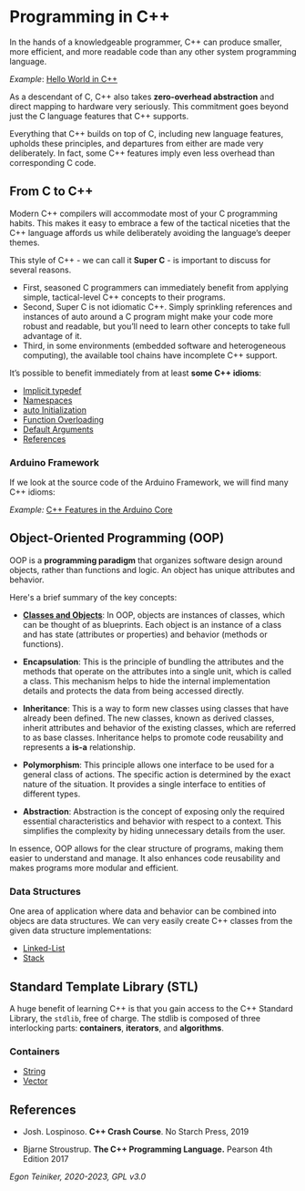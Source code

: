 # Programming in C++

In the hands of a knowledgeable programmer, C++ can produce smaller, more efficient,
and more readable code than any other system programming language.

_Example_: [Hello World in C++](basics/introduction/hello-world/)

As a descendant of C, C++ also takes **zero-overhead abstraction** and direct mapping 
to hardware very seriously. This commitment goes beyond just the C language features 
that C++ supports. 

Everything that C++ builds on top of C, including new language features, upholds these principles, and departures from either are made very deliberately. 
In fact, some C++ features imply even less overhead than corresponding C code.


## From C to C++ 

Modern C++ compilers will accommodate most of your C programming habits. 
This makes it easy to embrace a few of the tactical niceties that the C++ language 
affords us while deliberately avoiding the language’s deeper themes. 

This style of C++ - we can call it **Super C** - is important to discuss for several reasons. 
* First, seasoned C programmers can immediately benefit from applying simple, tactical-level 
  C++ concepts to their programs. 
* Second, Super C is not idiomatic C++. Simply sprinkling references and instances of 
  auto around a C program might make your code more robust and readable, but you’ll need 
  to learn other concepts to take full advantage of it. 
* Third, in some environments (embedded software and heterogeneous computing), the 
  available tool chains have incomplete C++ support.

It’s possible to benefit immediately from at least **some C++ idioms**:

* [Implicit typedef](basics/first-steps/implicit-typedef/)
* [Namespaces](basics/first-steps/namespaces/)
* [auto Initialization](basics/first-steps/auto-initialization/)
* [Function Overloading](basics/first-steps/function-overloading/)
* [Default Arguments](basics/first-steps/default-arguments/)
* [References](basics/first-steps/references/)

### Arduino Framework
If we look at the source code of the Arduino Framework, we will find many C++ idioms:

_Example:_ [C++ Features in the Arduino Core](basics/arduino-framework/)


## Object-Oriented Programming (OOP)

OOP is a **programming paradigm** that organizes software design around objects, 
rather than functions and logic. An object has unique attributes and behavior. 

Here's a brief summary of the key concepts:

* [**Classes and Objects**](basics/classes/): In OOP, objects are instances 
of classes, which can be thought of as blueprints. 
Each object is an instance of a class and has state (attributes or properties) 
and behavior (methods or functions).

* **Encapsulation**: This is the principle of bundling the attributes and the 
methods that operate on the attributes into a single unit, which is called a class. 
This mechanism helps to hide the internal implementation details and protects the data 
from being accessed directly.

* **Inheritance**: This is a way to form new classes using classes that have 
already been defined. The new classes, known as derived classes, inherit attributes 
and behavior of the existing classes, which are referred to as base classes. 
Inheritance helps to promote code reusability and represents a **is-a** relationship.

* **Polymorphism**: This principle allows one interface to be used for a general 
class of actions. The specific action is determined by the exact nature of the 
situation. It provides a single interface to entities of different types.

* **Abstraction**: Abstraction is the concept of exposing only the required essential
characteristics and behavior with respect to a context. This simplifies the complexity 
by hiding unnecessary details from the user.

In essence, OOP allows for the clear structure of programs, making them easier to 
understand and manage. It also enhances code reusability and makes programs more 
modular and efficient.

### Data Structures 
One area of application where data and behavior can be combined into objecs are 
data structures.
We can very easily create C++ classes from the given data structure implementations:

* [Linked-List](datastructures/linked-list/)
* [Stack](datastructures/stack/)



## Standard Template Library (STL)

A huge benefit of learning C++ is that you gain access to the C++ Standard Library, the `stdlib`, free of charge. The stdlib is composed of three interlocking parts: **containers**, **iterators**, and **algorithms**.

### Containers
* [String](stl/string/)
* [Vector](stl/vector/)


## References

* Josh. Lospinoso. **C++ Crash Course**. No Starch Press, 2019 

* Bjarne Stroustrup. **The C++ Programming Language.** Pearson 4th Edition 2017

*Egon Teiniker, 2020-2023, GPL v3.0*
